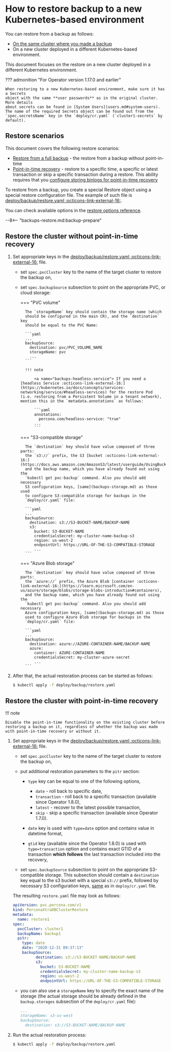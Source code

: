 # How to restore backup to a new Kubernetes-based environment

You can restore from a backup as follows:

* [On the same cluster where you made a backup](backups-restore.md)
* On a new cluster deployed in a different Kubernetes-based environment.

This document focuses on the restore on a new cluster deployed in a different Kubernetes environment.

??? admonition "For Operator version 1.17.0 and earlier"

    When restoring to a new Kubernetes-based environment, make sure it has a Secrets
    object with the same **user passwords** as in the original cluster. More details
    about secrets can be found in [System Users](users.md#system-users).
    The name of the required Secrets object can be found out from the
    `spec.secretsName` key in the `deploy/cr.yaml` (`cluster1-secrets` by default).

## Restore scenarios

This document covers the following restore scenarios:

* [Restore from a full backup](#restore-from-a-full-backup) - the restore from a backup without point-in-time
* [Point-in-time recovery](#restore-with-point-in-time-recovery) - restore to a specific time, a specific or  latest transaction or skip a specific transaction during a restore. This ability requires that you [configure storing binlogs for point-in-time recovery](backups-pitr.md)

To restore from a backup, you create a special Restore object using a special restore configuration file. The
example of such file is [deploy/backup/restore.yaml :octicons-link-external-16:](https://github.com/percona/percona-xtradb-cluster-operator/blob/main/deploy/backup/restore.yaml).

You can check available options in the [restore options reference](operator.md#perconaxtradbclusterrestore-custom-resource-options).

--8<-- "backups-restore.md:backup-prepare"

## Restore the cluster without point-in-time recovery

1. Set appropriate keys in the [deploy/backup/restore.yaml :octicons-link-external-16:](https://github.com/percona/percona-server-mongodb-operator/blob/main/deploy/backup/restore.yaml) file.

    * set `spec.pxcCluster` key to the name of the target cluster to restore
        the backup on,

    * set `spec.backupSource` subsection to point on the appropriate PVC, or
        cloud storage:
        
        === "PVC volume"

            The `storageName` key should contain the storage name (which
            should be configured in the main CR), and the `destination` key
            should be equal to the PVC Name:

            ```yaml
            ...
            backupSource:
              destination: pvc/PVC_VOLUME_NAME
              storageName: pvc
              ...
            ```

            !!! note
            
                <a name="backups-headless-service"> If you need a [headless Service :octicons-link-external-16:](https://kubernetes.io/docs/concepts/services-networking/service/#headless-services) for the restore Pod (i.e. restoring from a Persistent Volume in a tenant network), mention this in the `metadata.annotations` as follows:

                ```yaml
                annotations:
                  percona.com/headless-service: "true"
                ...
                ```

        === "S3-compatible storage"

            The `destination` key should have value composed of three parts:
            the `s3://` prefix, the S3 [bucket :octicons-link-external-16:](https://docs.aws.amazon.com/AmazonS3/latest/userguide/UsingBucket.html),
            and the backup name, which you have already found out using the
            `kubectl get pxc-backup` command. Also you should add necessary
            S3 configuration keys, [same](backups-storage.md) as those used
            to configure S3-compatible storage for backups in the
            `deploy/cr.yaml` file:

            ```yaml
            ...
            backupSource:
              destination: s3://S3-BUCKET-NAME/BACKUP-NAME
              s3:
                bucket: S3-BUCKET-NAME
                credentialsSecret: my-cluster-name-backup-s3
                region: us-west-2
                endpointUrl: https://URL-OF-THE-S3-COMPATIBLE-STORAGE
                ...
            ```

        === "Azure Blob storage"

            The `destination` key should have value composed of three parts:
            the `azure://` prefix, the Azure Blob [container :octicons-link-external-16:](https://learn.microsoft.com/en-us/azure/storage/blobs/storage-blobs-introduction#containers),
            and the backup name, which you have already found out using the
            `kubectl get pxc-backup` command. Also you should add necessary
            Azure configuration keys, [same](backups-storage.md) as those
            used to configure Azure Blob storage for backups in the
            `deploy/cr.yaml` file:

            ```yaml
            ...
            backupSource:
              destination: azure://AZURE-CONTAINER-NAME/BACKUP-NAME
              azure:
                container: AZURE-CONTAINER-NAME
                credentialsSecret: my-cluster-azure-secret
                ...
            ```

2. After that, the actual restoration process can be started as follows:

    ``` {.bash data-prompt="$" }
    $ kubectl apply -f deploy/backup/restore.yaml
    ```

## Restore the cluster with point-in-time recovery

!!! note

    Disable the point-in-time functionality on the existing cluster before
    restoring a backup on it, regardless of whether the backup was made
    with point-in-time recovery or without it.

1. Set appropriate keys in the [deploy/backup/restore.yaml :octicons-link-external-16:](https://github.com/percona/percona-xtradb-cluster-operator/blob/main/deploy/backup/restore.yaml) file.

    * set `spec.pxcCluster` key to the name of the target cluster to restore
        the backup on,

    * put additional restoration parameters to the `pitr` section:

        * `type` key can be equal to one of the following options,

            * `date` - roll back to specific date,
            * `transaction` - roll back to a specific transaction (available since Operator 1.8.0),
            * `latest` - recover to the latest possible transaction,
            * `skip` - skip a specific transaction (available since Operator 1.7.0).

        * `date` key is used with `type=date` option and contains value in
            datetime format,
        * `gtid` key (available since the Operator 1.8.0) is used with `type=transaction` option and contains exact
            GTID of a transaction **which follows** the last transaction included into the recovery,

    * set `spec.backupSource` subsection to point on the appropriate
        S3-compatible storage. This subsection should contain a
        `destination` key equal to the s3 bucket with a special
        `s3://` prefix, followed by necessary S3 configuration keys, [same](backups-storage.md)
        as in `deploy/cr.yaml` file.

    The resulting `restore.yaml` file may look as follows:

    ```yaml
    apiVersion: pxc.percona.com/v1
    kind: PerconaXtraDBClusterRestore
    metadata:
      name: restore1
    spec:
      pxcCluster: cluster1
      backupName: backup1
      pitr:
        type: date
        date: "2020-12-31 09:37:13"
        backupSource:
              destination: s3://S3-BUCKET-NAME/BACKUP-NAME
              s3:
                bucket: S3-BUCKET-NAME
                credentialsSecret: my-cluster-name-backup-s3
                region: us-west-2
                endpointUrl: https://URL-OF-THE-S3-COMPATIBLE-STORAGE
    ```

    * you can also use a `storageName` key to specify the exact name of the
        storage (the actual storage should be already defined in the
        `backup.storages` subsection of the `deploy/cr.yaml` file):

        ```yaml
        ...
        storageName: s3-us-west
        backupSource:
          destination: s3://S3-BUCKET-NAME/BACKUP-NAME
        ```

2. Run the actual restoration process:

    ``` {.bash data-prompt="$" }
    $ kubectl apply -f deploy/backup/restore.yaml
    ```

